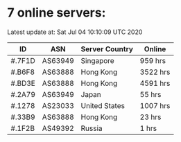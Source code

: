 # 7 online servers:

Latest update at: Sat Jul 04 10:10:09 UTC 2020

| ID | ASN | Server Country | Online |
| -- | --- | -------------- | ------ |
| #.7F1D | AS63949 | Singapore | 959 hrs |
| #.B6F8 | AS63888 | Hong Kong | 3522 hrs |
| #.BD3E | AS63888 | Hong Kong | 4591 hrs |
| #.2A79 | AS63949 | Japan | 55 hrs |
| #.1278 | AS23033 | United States | 1007 hrs |
| #.33B9 | AS63888 | Hong Kong | 23 hrs |
| #.1F2B | AS49392 | Russia | 1 hrs |


